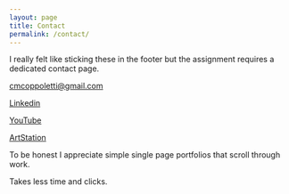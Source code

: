 ```yaml
---
layout: page
title: Contact
permalink: /contact/
---
```


I really felt like sticking these in the footer but the assignment requires a dedicated contact page.

cmcoppoletti@gmail.com

[Linkedin](https://www.linkedin.com/in/christian-coppoletti-b136b3b7)

[YouTube](https://www.youtube.com/user/fusobotic)

[ArtStation](http://fusobotic.artstation.com)

To be honest I appreciate simple single page portfolios that scroll through work.

Takes less time and clicks.
